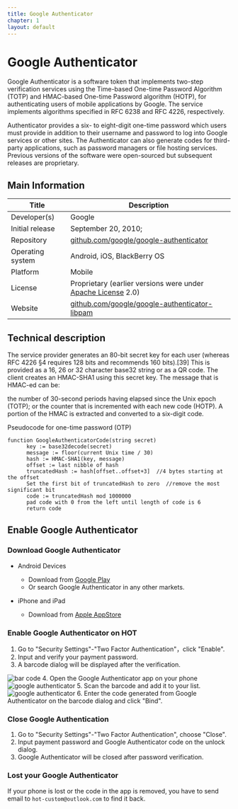 ```yaml
---
title: Google Authenticator
chapter: 1
layout: default
---
```


# Google Authenticator

Google Authenticator is a software token that implements two-step verification services using the Time-based One-time Password Algorithm (TOTP) and HMAC-based One-time Password algorithm (HOTP), for authenticating users of mobile applications by Google. The service implements algorithms specified in RFC 6238 and RFC 4226, respectively.

Authenticator provides a six- to eight-digit one-time password which users must provide in addition to their username and password to log into Google services or other sites. The Authenticator can also generate codes for third-party applications, such as password managers or file hosting services. Previous versions of the software were open-sourced but subsequent releases are proprietary.

## Main Information

Title | Description
 --- | --- 
 Developer(s) | Google
 Initial release | September 20, 2010; 
 Repository | [github.com/google/google-authenticator](https://github.com/google/google-authenticator)
 Operating system | Android, iOS, BlackBerry OS
 Platform | Mobile
 License | Proprietary (earlier versions were under [Apache License](https://en.wikipedia.org/wiki/Apache_License) 2.0)
 Website | [github.com/google/google-authenticator-libpam](https://github.com/google/google-authenticator-libpam)
 
## Technical description

The service provider generates an 80-bit secret key for each user (whereas RFC 4226 §4 requires 128 bits and recommends 160 bits).[39] This is provided as a 16, 26 or 32 character base32 string or as a QR code. The client creates an HMAC-SHA1 using this secret key. The message that is HMAC-ed can be:

the number of 30-second periods having elapsed since the Unix epoch (TOTP); or
the counter that is incremented with each new code (HOTP).
A portion of the HMAC is extracted and converted to a six-digit code.

Pseudocode for one-time password (OTP)

```text
function GoogleAuthenticatorCode(string secret)
      key := base32decode(secret)
      message := floor(current Unix time / 30)
      hash := HMAC-SHA1(key, message)
      offset := last nibble of hash
      truncatedHash := hash[offset..offset+3]  //4 bytes starting at the offset
      Set the first bit of truncatedHash to zero  //remove the most significant bit
      code := truncatedHash mod 1000000
      pad code with 0 from the left until length of code is 6
      return code
```

## Enable Google Authenticator

### Download Google Authenticator

* Android Devices
    * Download from [Google Play](https://play.google.com/store/apps/details?id=com.google.android.apps.authenticator2) 
    * Or search Google Authenticator in any other markets.
   
* iPhone and iPad
    * Download from [Apple AppStore](http://appstore.com/googleauthenticator)
    
### Enable Google Authenticator on HOT

1. Go to "Security Settings"-"Two Factor Authentication"，click "Enable".
2. Input and verify your payment password.
3. A barcode dialog will be displayed after the verification.
<img src="/assets/images/p0.png" style="width=400px;" alt="bar code">
4. Open the Google Authenticator app on your phone
<img src="/assets/images/p2.png" style="width=400px;" alt="google authenticator">
5. Scan the barcode and add it to your list.
<img src="/assets/images/p3.png" style="width=400px;" alt="google authenticator">
6. Enter the code generated from Google Authenticator on the barcode dialog and click "Bind".

### Close Google Authentication

1. Go to "Security Settings"-"Two Factor Authentication", choose "Close".
2. Input payment password and Google Authenticator code on the unlock dialog.
3. Google Authenticator will be closed after password verification.

### Lost your Google Authenticator

If your phone is lost or the code in the app is removed, you have to send email to `hot-custom@outlook.com` to find it back.
